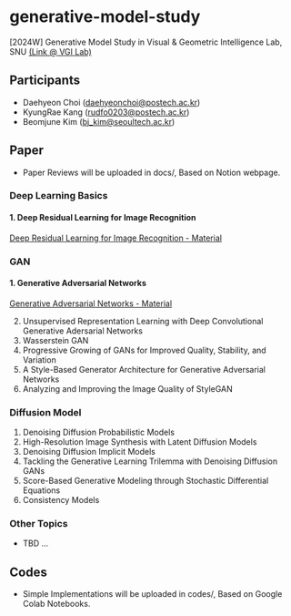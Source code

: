 # generative-model-study
[2024W] Generative Model Study in Visual & Geometric Intelligence Lab, SNU [(Link @ VGI Lab)](https://jaesik.info)

## Participants
- Daehyeon Choi (daehyeonchoi@postech.ac.kr)
- KyungRae Kang (rudfo0203@postech.ac.kr)
- Beomjune Kim (bj_kim@seoultech.ac.kr)

## Paper
- Paper Reviews will be uploaded in docs/, Based on Notion webpage.
  
### Deep Learning Basics 
#### 1. Deep Residual Learning for Image Recognition
[Deep Residual Learning for Image Recognition - Material](https://charming-sundial-50a.notion.site/Deep-Residual-Learning-for-Image-Recognition-f2de75a7ab314865bb0b2360e4a9750e)

### GAN 
#### 1. Generative Adversarial Networks 
[Generative Adversarial Networks - Material](https://charming-sundial-50a.notion.site/Generative-Adversarial-Networks-53764cdd4d4c4a19aadbd0ea4231bfc6)


2. Unsupervised Representation Learning with Deep Convolutional Generative Adersarial Networks
3. Wasserstein GAN
4. Progressive Growing of GANs for Improved Quality, Stability, and Variation
5. A Style-Based Generator Architecture for Generative Adversarial Networks
6. Analyzing and Improving the Image Quality of StyleGAN

### Diffusion Model 
1. Denoising Diffusion Probabilistic Models
2. High-Resolution Image Synthesis with Latent Diffusion Models
3. Denoising Diffusion Implicit Models
4. Tackling the Generative Learning Trilemma with Denoising Diffusion GANs
5. Score-Based Generative Modeling through Stochastic Differential Equations
6. Consistency Models

### Other Topics
- TBD ...

## Codes
- Simple Implementations will be uploaded in codes/, Based on Google Colab Notebooks.
  
